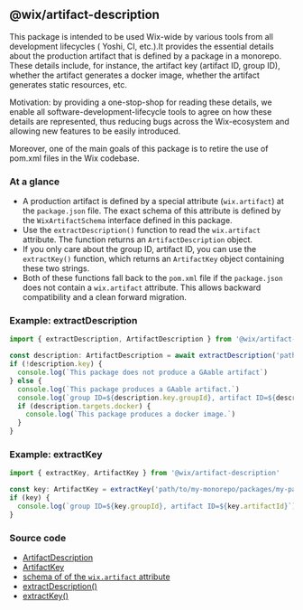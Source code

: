 ## @wix/artifact-description

This package is intended to be used Wix-wide by various tools from all development lifecycles (
Yoshi, CI, etc.).It provides the essential details about the production artifact that is defined by
a package in a monorepo. These details include, for instance, the artifact key (artifact ID, group
ID), whether the artifact generates a docker image, whether the artifact generates static resources,
etc.

Motivation: by providing a one-stop-shop for reading these details, we enable all
software-development-lifecycle tools to agree on how these details are represented, thus reducing
bugs across the Wix-ecosystem and allowing new features to be easily introduced.

Moreover, one of the main goals of this package is to retire the use of pom.xml files in the Wix
codebase.

### At a glance

- A production artifact is defined by a special attribute (`wix.artifact`) at the `package.json`
  file. The exact schema of this attribute is defined by the `WixArtifactSchema` interface defined
  in this package.
- Use the `extractDescription()` function to read the `wix.artifact` attribute. The function returns
  an `ArtifactDescription` object.
- If you only care about the group ID, artifact ID, you can use the `extractKey()` function, which
  returns an `ArtifactKey` object containing these two strings.
- Both of these functions fall back to the `pom.xml` file if the `package.json` does not contain
  a `wix.artifact` attribute. This allows backward compatibility and a clean forward migration.

### Example: extractDescription

```typescript
import { extractDescription, ArtifactDescription } from '@wix/artifact-description'

const description: ArtifactDescription = await extractDescription('path/to/my-monorepo/packages/my-package')
if (!description.key) {
  console.log(`This package does not produce a GAable artifact`)
} else {
  console.log(`This package produces a GAable artifact.`)
  console.log(`group ID=${description.key.groupId}, artifact ID=${description.key.artifactId}`)
  if (description.targets.docker) {
    console.log(`This package produces a docker image.`)
  }
}
```

### Example: extractKey

```typescript
import { extractKey, ArtifactKey } from '@wix/artifact-description'

const key: ArtifactKey = extractKey('path/to/my-monorepo/packages/my-package')
if (key) {
  console.log(`group ID=${key.groupId}, artifact ID=${key.artifactId}`)
}
```

### Source code

- [ArtifactDescription](src/artifact-description.ts)
- [ArtifactKey](src/artifact-key.ts)
- [schema of of the `wix.artifact` attribute](src/wix-artifact-schema.ts)
- [extractDescription()](src/extract-description.ts)
- [extractKey()](src/extract-key.ts)
